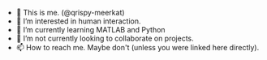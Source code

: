 - 👋 This is me. (@qrispy-meerkat)
- 👀 I’m interested in human interaction.
- 🌱 I’m currently learning MATLAB and Python
- 💞️ I’m not currently looking to collaborate on projects.
- 📫 How to reach me. Maybe don't (unless you were linked here directly).

<!---
qrispy-meerkat/qrispy-meerkat is a ✨ special ✨ repository because its `README.md` (this file) appears on your GitHub profile.
You can click the Preview link to take a look at your changes.
--->
